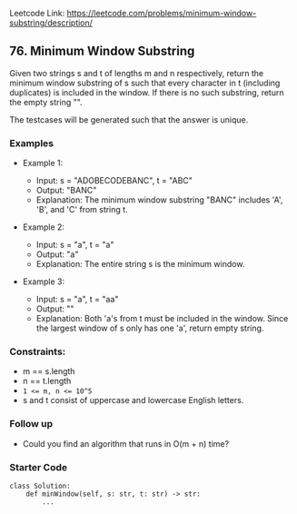 Leetcode Link: https://leetcode.com/problems/minimum-window-substring/description/

## 76. Minimum Window Substring

Given two strings s and t of lengths m and n respectively, return the minimum window substring of s such that every character in t (including duplicates) is included in the window. If there is no such substring, return the empty string "".

The testcases will be generated such that the answer is unique.

### Examples 

- Example 1:
    - Input: s = "ADOBECODEBANC", t = "ABC"
    - Output: "BANC"
    - Explanation: The minimum window substring "BANC" includes 'A', 'B', and 'C' from string t.

- Example 2:
    - Input: s = "a", t = "a"
    - Output: "a"
    - Explanation: The entire string s is the minimum window.

- Example 3:
    - Input: s = "a", t = "aa"
    - Output: ""
    - Explanation: Both 'a's from t must be included in the window. Since the largest window of s only has one 'a', return empty string.

### Constraints:

- m == s.length
- n == t.length
- `1 <= m, n <= 10^5`
- s and t consist of uppercase and lowercase English letters.

### Follow up 
- Could you find an algorithm that runs in O(m + n) time?

### Starter Code
```
class Solution:
    def minWindow(self, s: str, t: str) -> str:
        ...
```